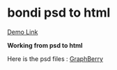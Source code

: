 # bondi psd to html 
[Demo Link](https://bondi.vercel.app/ "Demo Link")

**Working from psd to html**

Here is the psd files :  [GraphBerry](http://https://www.graphberry.com/item/bondi-psd-landing-page "GraphBerry")
